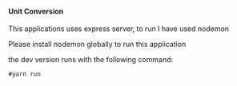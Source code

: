 #### Unit Conversion 


This applications uses express server, to run I have used nodemon

Please install nodemon globally to run this application

the dev version runs with the following command:

```
#yarn run
```

